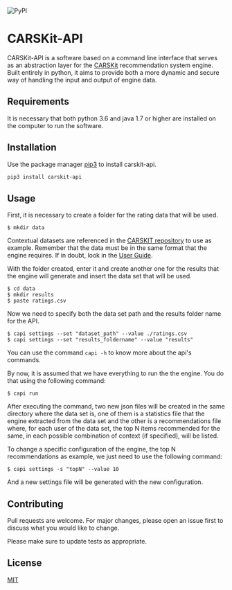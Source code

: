 ![PyPI](https://img.shields.io/pypi/v/carskit-api)

# CARSKit-API

CARSKit-API is a software based on a command line interface that serves as an abstraction layer for the [CARSKit](https://github.com/irecsys/CARSKit) recommendation system engine. Built entirely in python, it aims to provide both a more dynamic and secure way of handling the input and output of engine data.

## Requirements

It is necessary that both python 3.6 and java 1.7 or higher are installed on the computer to run the software.

## Installation

Use the package manager [pip3](https://pip.pypa.io/en/stable/) to install carskit-api.

```bash
pip3 install carskit-api
```

## Usage

First, it is necessary to create a folder for the rating data that will be used.

```shell
$ mkdir data
```

Contextual datasets are referenced in the [CARSKIT repository](https://github.com/irecsys/CARSKit) to use as example. Remember that the data must be in the same format that the engine requires. If in doubt, look in the [User Guide](https://arxiv.org/abs/1511.03780).

With the folder created, enter it and create another one for the results that the engine will generate and insert the data set that will be used.

```shell
$ cd data
$ mkdir results
$ paste ratings.csv
```

Now we need to specify both the data set path and the results folder name for the API.

```shell
$ capi settings --set "dataset_path" --value ./ratings.csv
$ capi settings --set "results_foldername" --value "results"
```

You can use the command `capi -h` to know more about the api's commands.

By now, it is assumed that we have everything to run the the engine. You do that using the following command:

```shell
$ capi run
```

After executing the command, two new json files will be created in the same directory where the data set is, one of them is a statistics file that the engine extracted from the data set and the other is a recommendations file where, for each user of the data set, the top N items recommended for the same, in each possible combination of context (if specified), will be listed.

To change a specific configuration of the engine, the top N recommendations as example, we just need to use the following command:

```shell
$ capi settings -s "topN" --value 10
```

And a new settings file will be generated with the new configuration.

## Contributing

Pull requests are welcome. For major changes, please open an issue first to discuss what you would like to change.

Please make sure to update tests as appropriate.

## License

[MIT](https://choosealicense.com/licenses/mit/)
